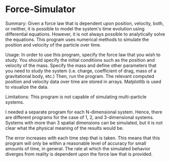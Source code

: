 # Force-Simulator
Summary:
Given a force law that is dependent upon position, velocity, both, or neither, it is possible to model the system's time evolution using differential equations. However, it is not always possible to analytically solve the equations. This program uses numerical methods to simulate the position and velocity of the particle over time.

Usage:
In order to use this program, specify the force law that you wish to study. You should specify the initial conditions such as the position and velocity of the mass. Specify the mass and define other parameters that you need to study the system (i.e. charge, coefficient of drag, mass of a gravitational body, etc.) Then, run the program. The relevant computed position and velocity data over time are stored in arrays. Matplotlib is used to visualize the data.

Limitations: 
This program is not capable of simulating multi-particle systems. 

I needed a separate program for each N-dimensional system. Hence, there are different programs for the case of 1, 2, and 3-dimensional systems. Systems with more than 3 spatial dimensions can be simulated, but it is not clear what the physical meaning of the results would be. 

The error increases with each time step that is taken. This means that this program will only be within a reasonable level of accuracy for small amounts of time, in general. The rate at which the simulated behavior diverges from reality is dependent upon the force law that is provided.
